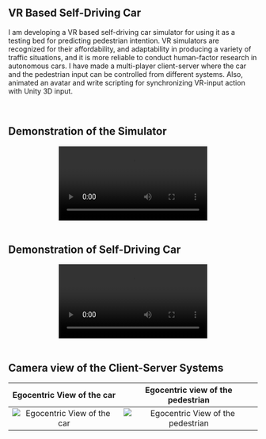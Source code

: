## VR Based Self-Driving Car


I am developing a VR based self-driving car simulator for using it as a testing bed for predicting pedestrian intention. 
VR simulators are recognized for their affordability, and adaptability in producing a variety of traffic situations, 
and it is more reliable to conduct human-factor research in autonomous cars. 
I have made a multi-player client-server where the car and the pedestrian input can be controlled from different systems.
Also, animated an avatar and write scripting for synchronizing VR-input action with Unity 3D input.

</br>


## Demonstration of the Simulator



<div align="center">
  <video src="https://user-images.githubusercontent.com/115661274/221344418-bc80f090-45e3-4052-a083-c64cc0dd6943.mp4" />
</div>
</br>

## Demonstration of Self-Driving Car

<div align="center">
  <video src="https://user-images.githubusercontent.com/115661274/221344725-bf409fdc-b155-489d-9903-bc6fe7d1c75a.mp4" />
</div>


</br>

## Camera view of the Client-Server Systems

Egocentric View of the car            |  Egocentric view of the pedestrian
:-------------------------:|:-------------------------:
![Egocentric View of the car](https://user-images.githubusercontent.com/115661274/221333624-dac2659a-2939-4344-91a2-d0097f724cf7.png) |  ![Egocentric View of the pedestrian](https://user-images.githubusercontent.com/115661274/221333627-8ef09546-4d8f-468e-9ce8-9c94ba8782b1.png)


